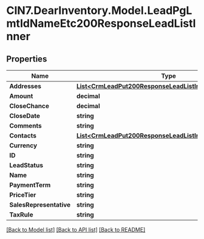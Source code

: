 # CIN7.DearInventory.Model.LeadPgLmtIdNameEtc200ResponseLeadListInner

## Properties

| Name                    | Type                                                                                                                    | Description | Notes |
| ----------------------- | ----------------------------------------------------------------------------------------------------------------------- | ----------- | ----- |
| **Addresses**           | [**List&lt;CrmLeadPut200ResponseLeadListInnerAddressesInner&gt;**](CrmLeadPut200ResponseLeadListInnerAddressesInner.md) |             |
| **Amount**              | **decimal**                                                                                                             |             |
| **CloseChance**         | **decimal**                                                                                                             |             |
| **CloseDate**           | **string**                                                                                                              |             |
| **Comments**            | **string**                                                                                                              |             |
| **Contacts**            | [**List&lt;CrmLeadPut200ResponseLeadListInnerContactsInner&gt;**](CrmLeadPut200ResponseLeadListInnerContactsInner.md)   |             |
| **Currency**            | **string**                                                                                                              |             |
| **ID**                  | **string**                                                                                                              |             |
| **LeadStatus**          | **string**                                                                                                              |             |
| **Name**                | **string**                                                                                                              |             |
| **PaymentTerm**         | **string**                                                                                                              |             |
| **PriceTier**           | **string**                                                                                                              |             |
| **SalesRepresentative** | **string**                                                                                                              |             |
| **TaxRule**             | **string**                                                                                                              |             |

[[Back to Model list]](../README.md#documentation-for-models) [[Back to API list]](../README.md#documentation-for-api-endpoints) [[Back to README]](../README.md)
